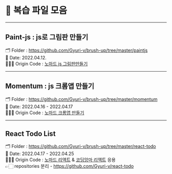 🥸 복습 파일 모음
==========
-----

## Paint-js : js로 그림판 만들기
🗂 Folder : https://github.com/Gyuri-v/brush-up/tree/master/paintjs   
📅 Date: 2022.04.12.   
👩🏻‍💻 Origin Code : [노마드 js 그림판만들기](https://github.com/Gyuri-v/paintjs)    

-----

## Momentum : js 크롬앱 만들기
🗂 Folder : https://github.com/Gyuri-v/brush-up/tree/master/momentum   
📅 Date: 2022.04.16 - 2022.04.17      
👩🏻‍💻 Origin Code : [노마드 크롬앱 만들기](https://github.com/Gyuri-v/nomad-chrome)    

-----

## React Todo List 
🗂 Folder : https://github.com/Gyuri-v/brush-up/tree/master/react-todo    
📅 Date: 2022.04.17 - 2022.04.25    
👩🏻‍💻 Origin Code : [노마드 리액트](https://github.com/Gyuri-v/nomad-react-beginners) & [코딩앙마 리액트](https://github.com/Gyuri-v/react-studyplanner) 응용    
👉🏻 repositories 분리 - https://github.com/Gyuri-v/react-todo
